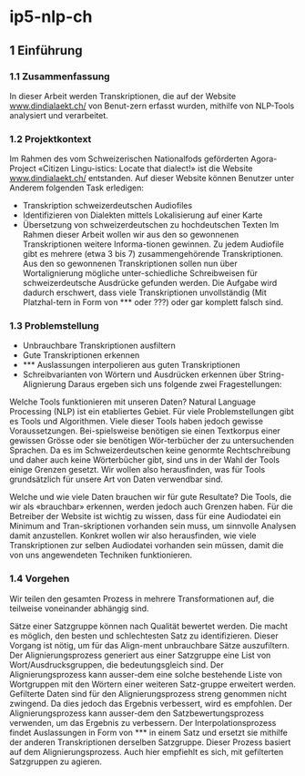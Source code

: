 # ip5-nlp-ch
## 1	Einführung

### 1.1	Zusammenfassung
In dieser Arbeit werden Transkriptionen, die auf der Website www.dindialaekt.ch/ von Benut-zern erfasst wurden, mithilfe von NLP-Tools analysiert und verarbeitet. 

### 1.2	Projektkontext
Im Rahmen des vom Schweizerischen Nationalfods geförderten Agora-Project «Citizen Lingu-istics: Locate that dialect!» ist die Website www.dindialaekt.ch/ entstanden. 
Auf dieser Website können Benutzer unter Anderem folgenden Task erledigen:
*	Transkription schweizerdeutschen Audiofiles
*	Identifizieren von Dialekten mittels Lokalisierung auf einer Karte
*	Übersetzung von schweizerdeutschen zu hochdeutschen Texten
Im Rahmen dieser Arbeit wollen wir aus den so gewonnenen Transkriptionen weitere Informa-tionen gewinnen.
Zu jedem Audiofile gibt es mehrere (etwa 3 bis 7) zusammengehörende Transkriptionen.
Aus den so gewonnenen Transkriptionen sollen nun über Wortalignierung mögliche unter-schiedliche Schreibweisen für schweizerdeutsche Ausdrücke gefunden werden.
Die Aufgabe wird dadurch erschwert, dass viele Transkriptionen unvollständig (Mit Platzhal-tern in Form von *** oder ???) oder gar komplett falsch sind. 

### 1.3	Problemstellung
*	Unbrauchbare Transkriptionen ausfiltern
*	Gute Transkriptionen erkennen
*	*** Auslassungen interpolieren aus guten Transkriptionen
*	Schreibvarianten von Wörtern und Ausdrücken erkennen über String-Alignierung
Daraus ergeben sich uns folgende zwei Fragestellungen:

Welche Tools funktionieren mit unseren Daten?
Natural Language Processing (NLP) ist ein etabliertes Gebiet. Für viele Problemstellungen gibt es Tools und Algorithmen. Viele dieser Tools haben jedoch gewisse Voraussetzungen. Bei-spielsweise benötigen sie einen Textkorpus einer gewissen Grösse oder sie benötigen Wör-terbücher der zu untersuchenden Sprachen. Da es im Schweizerdeutschen keine genormte Rechtschreibung und daher auch keine Wörterbücher gibt, sind uns in der Wahl der Tools einige Grenzen gesetzt. Wir wollen also herausfinden, was für Tools grundsätzlich für unsere Art von Daten verwendbar sind.

Welche und wie viele Daten brauchen wir für gute Resultate?
Die Tools, die wir als «brauchbar» erkennen, werden jedoch auch Grenzen haben. Für die Betreiber der Website ist wichtig zu wissen, dass für eine Audiodatei ein Minimum and Tran-skriptionen vorhanden sein muss, um sinnvolle Analysen damit anzustellen. Konkret wollen wir also herausfinden, wie viele Transkriptionen zur selben Audiodatei vorhanden sein müssen, damit die von uns angewendeten Techniken funktionieren.

### 1.4	Vorgehen
Wir teilen den gesamten Prozess in mehrere Transformationen auf, die teilweise voneinander abhängig sind.


Sätze einer Satzgruppe können nach Qualität bewertet werden. Die macht es möglich, den besten und schlechtesten Satz zu identifizieren. Dieser Vorgang ist nötig, um für das Align-ment unbrauchbare Sätze auszufiltern.
Der Alignierungsprozess generiert aus einer Satzgruppe eine List von Wort/Ausdrucksgruppen, die bedeutungsgleich sind. Der Alignierungsprozess kann ausser-dem eine solche bestehende Liste von Wortgruppen mit den Wörtern einer weiteren Satz-gruppe erweitert werden.
Gefilterte Daten sind für den Alignierungsprozess streng genommen nicht zwingend. Da dies jedoch das Ergebnis verbessert, wird es empfohlen. Der Alignierungsprozess kann ausser-dem den Satzbewertungsprozess verwenden, um das Ergebnis zu verbessern.
Der Interpolationsprozess findet Auslassungen in Form von *** in einem Satz und ersetzt sie mithilfe der anderen Transkriptionen derselben Satzgruppe. Dieser Prozess basiert auf dem Alignierungsprozess. Auch hier empfiehlt es sich, mit gefilterten Satzgruppen zu agieren.

